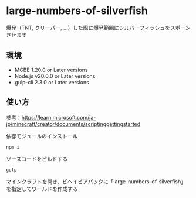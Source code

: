 # large-numbers-of-silverfish
爆発（TNT, クリーパー, ...）した際に爆発範囲にシルバーフィッシュをスポーンさせます

## 環境
- MCBE 1.20.0 or Later versions
- Node.js v20.0.0 or Later versions
- gulp-cli 2.3.0 or Later versions

## 使い方
参考：https://learn.microsoft.com/ja-jp/minecraft/creator/documents/scriptinggettingstarted

依存モジュールのインストール
```
npm i
```

ソースコードをビルドする
```
gulp 
```

マインクラフトを開き、ビヘイビアパックに「large-numbers-of-silverfish」を指定してワールドを作成する



